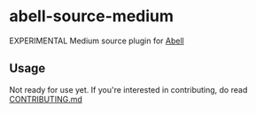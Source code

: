 # abell-source-medium
EXPERIMENTAL Medium source plugin for [Abell](https://abelljs.org)

## Usage

Not ready for use yet. If you're interested in contributing, do read [CONTRIBUTING.md](../README.md)